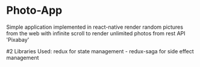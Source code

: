 # Photo-App
 
 Simple application implemented in react-native render random pictures from the web with infinite scroll to render unlimited photos from rest API 'Pixabay'
 
 #2 Libraries Used:
redux for state management - redux-saga for side effect management
 
